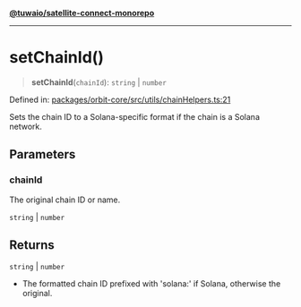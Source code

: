 [**@tuwaio/satellite-connect-monorepo**](../../../README.md)

***

# setChainId()

> **setChainId**(`chainId`): `string` \| `number`

Defined in: [packages/orbit-core/src/utils/сhainHelpers.ts:21](https://github.com/TuwaIO/satellite-connect/blob/8360ff0360276ab1441103db09b4fae110570e1d/packages/orbit-core/src/utils/сhainHelpers.ts#L21)

Sets the chain ID to a Solana-specific format if the chain is a Solana network.

## Parameters

### chainId

The original chain ID or name.

`string` | `number`

## Returns

`string` \| `number`

- The formatted chain ID prefixed with 'solana:' if Solana, otherwise the original.
